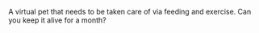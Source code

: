 A virtual pet that needs to be taken care of via feeding and exercise. Can you keep it alive for a month?
